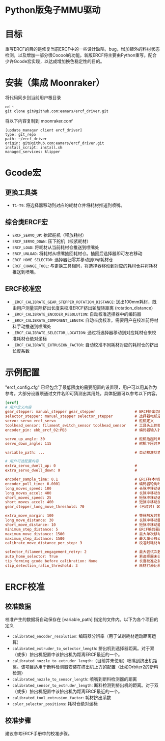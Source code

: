Python版兔子MMU驱动
===

# 目标
重写ERCF的目的是修复当前ERCF中的一些设计缺陷，bug，增加额外的料材状态检测，以及增加一部分很Cooool的功能。新版ERCF将主要由Python重写，配合少许Gcode宏实现，以达成增加换色稳定性的目的。

# 安装（集成 Moonraker）
将代码同步到当前用户根目录

    cd ~
    git clone git@github.com:eamars/ercf_driver.git
    
将以下内容复制到 moonraker.conf
  
    [update_manager client ercf_driver]
    type: git_repo
    path: ~/ercf_driver
    origin: git@github.com:eamars/ercf_driver.git
    install_script: install.sh
    managed_services: klipper

# Gcode宏
## 更换工具类
- `T1-T9`: 将选择器移动到对应的耗材仓并将耗材推送到喷嘴。

## 综合类ERCF宏
- `ERCF_SERVO_UP`: 抬起舵机（释放耗材）
- `ERCF_SERVO_DOWN`: 压下舵机（咬紧耗材）
- `ERCF_LOAD`: 将耗材从当前耗材仓推送到喷嘴处
- `ERCF_UNLOAD`: 将耗材从喷嘴抽回耗材仓。抽回后选择器即可左右移动
- `ERCF_HOME_SELECTOR`: 选择器归零并移动到0号耗材仓
- `ERCF_CHANGE_TOOL`: 与更换工具相同，将选择器移动到对应的耗材仓并将耗材推送到喷嘴。

## ERCF校准宏
- `_ERCF_CALIBRATE_GEAR_STEPPER_ROTATION_DISTANCE`: 送出100mm耗材，既由用户测量实际挤出长度来校准ERCF挤出轮旋转距离 (rotation_distance)
- `_ERCF_CALIBRATE_ENCODER_RESOLUTION`: 自动校准选择器中的编码器
- `_ERCF_CALIBRATE_COMPONENT_LENGTH`: 自动长度校准。需要用户在校准前将材料手动推送到喷嘴处
- `_ERCF_CALIBRATE_SELECTOR_LOCATION`: 通过将选择器移动到对应耗材仓来校准耗材仓绝对坐标
- `_ERCF_CALIBRATE_EXTRUSION_FACTOR`: 自动校准不同耗材对应的耗材仓的挤出长度系数

# 示例配置
"ercf_config.cfg" 已经包含了最低限度的需要配置的设置项，用户可以用其作为参考。大部分设置项通过文件名即可猜测出其用处。具体配置可以参考以下内容。


```ini
[ercf]
# 用户定义内容
gear_stepper: manual_stepper gear_stepper                  # ERCF挤出齿轮电机定义
selector_stepper: manual_stepper selector_stepper          # 选择器电机定义
servo: servo ercf_servo                                    # 舵机定义
toolhead_sensor: filament_switch_sensor toolhead_sensor    # 工具头上的断料检测定义
encoder_pin: ebb_ercf_02:PB3                               # 编码器输入针脚

servo_up_angle: 30                                         # 舵机抬起时角度。校准请参考官方ERCF手册
servo_down_angle: 115                                      # 舵机下压时角度。校准请参考官方ERCF手册

variable_path: ...                                         # 自动校准状态文件，通常为 [/home/pi/klipper_config/ercf_vars.cfg]

# 用户可选配置内容
extra_servo_dwell_up: 0                                    # 
extra_servo_dwell_down: 0                                  # 

encoder_sample_time: 0.1                                   # ERCF样本时间
encoder_poll_time: 0.0001                                  # 编码器轮询时间，单位为秒
long_moves_speed: 100                                      # 长脉冲移动速度，单位为mm/s
long_moves_accel: 400                                      # 长脉冲移动加速度，单位为mm/s^2。需要注意的是该设置只能配置ERCF挤出机的加速度
short_moves_speed: 25                                      # 短脉冲移动速度，单位为mm/s
short_moves_accel: 400                                     # 短脉冲移动加速度，单位为mm/s^2。需要注意的是该设置只能配置ERCF挤出机的加速度
gear_stepper_long_move_threshold: 70                       # (已过时) 区分长短脉冲的临界值

extra_move_margin: 100                                     # 等待触发时额外的耗材挤出距离。触发条件为耗材打滑或是耗材触发了工具头上的断料检测
long_move_distance: 30                                     # 长脉冲移动距离，单位为mm
short_move_distance: 10                                    # 短脉冲移动距离，单位为mm
minimum_step_distance: 5                                   # ERCF编码器最低可检测耗材移动距离，单位为mm
maximum_move_distance: 1500                                # 最大单次移动距离（可包含多个脉冲移动），单位为mm
maximum_step_distance: 1500                                # 最大单步移动距离，单位为mm
calibrate_move_distance_per_step: 3                        # 校准时耗材单步移动距离，单位为mm

selector_filament_engagement_retry: 2                      # 最大尝试次数（用于ERCF挤出机无法咬住耗材时重试）
auto_home_selector: True                                   # 若选择器未归零则任何选择器相关的移动将触发归零动作
tip_forming_gcode_before_calibration: None                 # 长度校准之前运行的耗材头抽插宏
slip_detection_ratio_threshold: 3                          # 耗材打滑比例 （若每步耗材实际移动距离小于[1/threshold * requested_distance]则认为是打滑）
```

# ERCF校准
## 校准数据
校准产生的数据将自动保存在 [variable_path] 指定的文件内。以下为各个项目的定义
- `calibrated_encoder_resolution`: 编码器分辨率（用于试剂耗材运动距离运算）
- `calibrated_extruder_to_selector_length`: 挤出机到选择器距离。对于双（或多）挤出机配置中该挤出机为距离ERCF最近的一个。
- `calibrated_nozzle_to_extruder_length`:（目前并未使用）喷嘴到挤出机距离。该项目适用于断料检测器安装在挤出机上方的配置（比如Orbiter2的断料检测）
- `calibrated_nozzle_to_sensor_length`: 喷嘴到断料检测器的距离
- `calibrated_sensor_to_extruder_length`: 断料检测到挤出机的距离。对于双（或多）挤出机配置中该挤出机为距离ERCF最近的一个。
- `calibrated_tool_extrusion_factor`: 耗材挤出系数
- `color_selector_positions`: 耗材仓绝对坐标

## 校准步骤
建议参考ERCF手册中的校准步骤。

